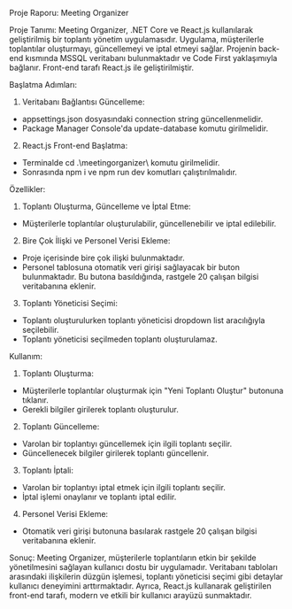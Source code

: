 Proje Raporu: Meeting Organizer

Proje Tanımı:
Meeting Organizer, .NET Core ve React.js kullanılarak geliştirilmiş bir toplantı
yönetim uygulamasıdır. Uygulama, müşterilerle toplantılar oluşturmayı,
güncellemeyi ve iptal etmeyi sağlar. Projenin back-end kısmında MSSQL
veritabanı bulunmaktadır ve Code First yaklaşımıyla bağlanır. Front-end tarafı
React.js ile geliştirilmiştir.

Başlatma Adımları:
1) Veritabanı Bağlantısı Güncelleme:
- appsettings.json dosyasındaki connection string güncellenmelidir.
- Package Manager Console'da update-database komutu girilmelidir.
2) React.js Front-end Başlatma:
- Terminalde cd .\meetingorganizer\ komutu girilmelidir.
- Sonrasında npm i ve npm run dev komutları çalıştırılmalıdır.
  
Özellikler:
 1) Toplantı Oluşturma, Güncelleme ve İptal Etme:
- Müşterilerle toplantılar oluşturulabilir, güncellenebilir ve iptal edilebilir.
2) Bire Çok İlişki ve Personel Verisi Ekleme:
- Proje içerisinde bire çok ilişki bulunmaktadır.
- Personel tablosuna otomatik veri girişi sağlayacak bir buton bulunmaktadır.
Bu butona basıldığında, rastgele 20 çalışan bilgisi veritabanına eklenir.
3) Toplantı Yöneticisi Seçimi:
- Toplantı oluşturulurken toplantı yöneticisi dropdown list aracılığıyla
seçilebilir.
- Toplantı yöneticisi seçilmeden toplantı oluşturulamaz.
  
Kullanım:
1) Toplantı Oluşturma:
- Müşterilerle toplantılar oluşturmak için "Yeni Toplantı Oluştur" butonuna
tıklanır.
- Gerekli bilgiler girilerek toplantı oluşturulur.
2) Toplantı Güncelleme:
- Varolan bir toplantıyı güncellemek için ilgili toplantı seçilir.
- Güncellenecek bilgiler girilerek toplantı güncellenir.
3) Toplantı İptali:
- Varolan bir toplantıyı iptal etmek için ilgili toplantı seçilir.
- İptal işlemi onaylanır ve toplantı iptal edilir.
4) Personel Verisi Ekleme:
- Otomatik veri girişi butonuna basılarak rastgele 20 çalışan bilgisi veritabanına
eklenir.

Sonuç:
Meeting Organizer, müşterilerle toplantıların etkin bir şekilde yönetilmesini
sağlayan kullanıcı dostu bir uygulamadır. Veritabanı tabloları arasındaki
ilişkilerin düzgün işlemesi, toplantı yöneticisi seçimi gibi detaylar kullanıcı
deneyimini arttırmaktadır. Ayrıca, React.js kullanarak geliştirilen front-end
tarafı, modern ve etkili bir kullanıcı arayüzü sunmaktadır.
